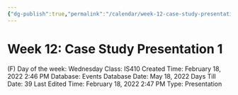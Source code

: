 ```yaml
---
{"dg-publish":true,"permalink":"/calendar/week-12-case-study-presentation-1/"}
---
```


# Week 12: Case Study Presentation 1

(F) Day of the week: Wednesday
Class: IS410
Created Time: February 18, 2022 2:46 PM
Database: Events Database
Date: May 18, 2022
Days Till Date: 39
Last Edited Time: February 18, 2022 2:47 PM
Type: Presentation